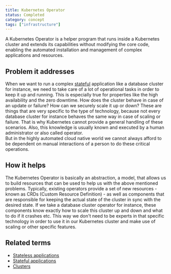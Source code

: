 ```yaml
---
title: Kubernetes Operator
status: Completed
category: concept
tags: ["infrastructure"]
---
```


A Kubernetes Operator is a helper program that runs inside a Kubernetes cluster 
and extends its capabilities without modifying the core code, 
enabling the automated installation and management of complex applications and resources.

## Problem it addresses

When we want to run a complex [stateful](/stateful-apps/) application like a database cluster for instance, 
we need to take care of a lot of operational tasks in order to keep it up and running. 
This is especially true for properties like the high availability and the zero downtime. 
How does the cluster behave in case of an update or failure? 
How can we securely scale it up or down? 
These are things that are very specific to the type of technology, 
because not every database cluster for instance behaves the same way in case of scaling or failure. 
That is why Kubernetes cannot provide a general handling of these scenarios. 
Also, this knowledge is usually known and executed by a human administrator or also called operator.  
But in the highly automated cloud native world we cannot always afford to be dependent on manual interactions of a person to do these critical operations. 

## How it helps

The Kubernetes Operator is basically an abstraction, a model, 
that allows us to build resources that can be used to help us with the above mentioned problems. 
Typically, existing operators provide a set of new resources - known as CRDs (Custom Resource Definition) - 
as well as components that are responsible for keeping the actual state of the cluster in sync with the desired state. 
If we take a database cluster operator for instance, 
these components know exactly how to scale this cluster up and down 
and what to do if it crashes etc. 
This way we don't need to be experts in that specific technology in order to use it in our Kubernetes cluster and make use of scaling or other specific features. 

## Related terms

* [Stateless applications](/stateless-apps/)
* [Stateful applications](/stateful-apps/)
* [Clusters](/cluster/)